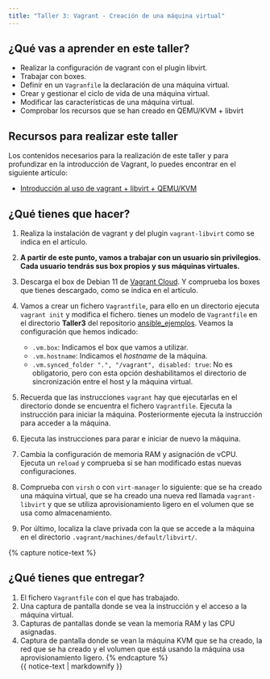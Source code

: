 ```yaml
---
title: "Taller 3: Vagrant - Creación de una máquina virtual"
---
```


## ¿Qué vas a aprender en este taller?

* Realizar la configuración de vagrant con el plugin libvirt.
* Trabajar con boxes.
* Definir en un `Vagranfile` la declaración de una máquina virtual.
* Crear y gestionar el ciclo de vida de una máquina virtual.
* Modificar las características de una máquina virtual.
* Comprobar los recursos que se han creado en QEMU/KVM + libvirt

## Recursos para realizar este taller

Los contenidos necesarios para la realización de este taller y para profundizar en la introducción de Vagrant, lo puedes encontrar en el siguiente artículo:

* [Introducción al uso de vagrant + libvirt + QEMU/KVM](https://www.josedomingo.org/pledin/2021/09/introduccion-vagrant-libvirt/)

## ¿Qué tienes que hacer?

1. Realiza la instalación de vagrant y del plugin `vagrant-libvirt` como se indica en el artículo.
2. **A partir de este punto, vamos a trabajar con un usuario sin privilegios. Cada usuario tendrás sus box propios y sus máquinas virtuales.** 
3. Descarga el box de Debian 11 de [Vagrant Cloud](https://app.vagrantup.com/boxes/search). Y comprueba los boxes que tienes descargado, como se indica en el artículo.
4. Vamos a crear un fichero `Vagrantfile`, para ello en un directorio ejecuta `vagrant init` y modifica el fichero. tienes un modelo de `Vagrantfile` en el directorio **Taller3** del repositorio [ansible_ejemplos](https://github.com/josedom24/ansible_ejemplos). Veamos la configuración que hemos indicado:

	* `.vm.box`: Indicamos el box que vamos a utilizar.
	* `.vm.hostname`: Indicamos el *hostname* de la máquina.
	* `.vm.synced_folder ".", "/vagrant", disabled: true`: No es obligatorio, pero con esta opción deshabilitamos el directorio de sincronización entre el host y la máquina virtual.

5. Recuerda que las instrucciones `vagrant` hay que ejecutarlas en el directorio donde se encuentra el fichero `Vagrantfile`. Ejecuta la instrucción para iniciar la máquina. Posteriormente ejecuta la instrucción para acceder a la máquina.
6. Ejecuta las instrucciones para parar e iniciar de nuevo la máquina. 
7. Cambia la configuración de memoria RAM y asignación de vCPU. Ejecuta un `reload` y comprueba si se han modificado estas nuevas configuraciones.
8. Comprueba con `virsh` o con `virt-manager` lo siguiente: que se ha creado una máquina virtual, que se ha creado una nueva red llamada `vagrant-libvirt` y que se utiliza aprovisionamiento ligero en el volumen que se usa como almacenamiento.
9. Por último, localiza la clave privada con la que se accede a la máquina en el directorio `.vagrant/machines/default/libvirt/`.

{% capture notice-text %}
## ¿Qué tienes que entregar?

1. El fichero `Vagrantfile` con el que has trabajado.
2. Una captura de pantalla donde se vea la instrucción y el acceso a la máquina virtual.
3. Capturas de pantallas donde se vean la memoria RAM y las CPU asignadas.
4. Captura de pantalla donde se vean la máquina KVM que se ha creado, la red que se ha creado y el volumen que está usando la máquina usa aprovisionamiento ligero.
{% endcapture %}<div class="notice--info">{{ notice-text | markdownify }}</div>
